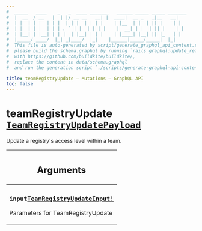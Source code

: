 ```yaml
---
#  _____   ____    _   _  ____ _______   ______ _____ _____ _______
#  |  __  / __   |  | |/ __ __   __| |  ____|  __ _   _|__   __|
#  | |  | | |  | | |  | | |  | | | |    | |__  | |  | || |    | |
#  | |  | | |  | | | . ` | |  | | | |    |  __| | |  | || |    | |
#  | |__| | |__| | | |  | |__| | | |    | |____| |__| || |_   | |
#  |_____/ ____/  |_| _|____/  |_|    |______|_____/_____|  |_|
#  This file is auto-generated by script/generate_graphql_api_content.sh,
#  please build the schema.graphql by running `rails graphql:update_reference_schema`
#  with https://github.com/buildkite/buildkite/,
#  replace the content in data/schema.graphql
#  and run the generation script `./scripts/generate-graphql-api-content.sh`.

title: teamRegistryUpdate – Mutations – GraphQL API
toc: false
---
```

<!-- vale off -->
<h1 class="has-pills">
  teamRegistryUpdate
  <span data-algolia-exclude><a href="/docs/apis/graphql/schemas/object/teamregistryupdatepayload" class="pill pill--object pill--normal-case pill--large" title="Go to OBJECT TeamRegistryUpdatePayload">
  <code>TeamRegistryUpdatePayload</code>
</a>
</span>
</h1>
<!-- vale on -->


Update a registry's access level within a team.

<table class="responsive-table responsive-table--single-column-rows">
  <thead>
    <th>
      <h2 data-algolia-exclude>Arguments</h2>
    </th>
  </thead>
  <tbody>
    <tr><td><h3 class="is-small has-pills"><code>input</code><a href="/docs/apis/graphql/schemas/input_object/teamregistryupdateinput" class="pill pill--input_object pill--normal-case pill--medium" title="Go to INPUT_OBJECT TeamRegistryUpdateInput"><code>TeamRegistryUpdateInput!</code></a></h3><p>Parameters for TeamRegistryUpdate</p></td></tr>
  </tbody>
</table>

